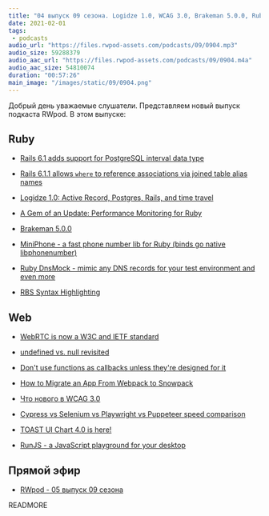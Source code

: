 ```yaml
---
title: "04 выпуск 09 сезона. Logidze 1.0, WCAG 3.0, Brakeman 5.0.0, Ruby DnsMock, RBS Syntax Highlighting, RunJS и прочее"
date: 2021-02-01
tags:
 - podcasts
audio_url: "https://files.rwpod-assets.com/podcasts/09/0904.mp3"
audio_size: 59288379
audio_aac_url: "https://files.rwpod-assets.com/podcasts/09/0904.m4a"
audio_aac_size: 54810074
duration: "00:57:26"
main_image: "/images/static/09/0904.png"
---
```


Добрый день уважаемые слушатели. Представляем новый выпуск подкаста RWpod. В этом выпуске:

## Ruby

 - [Rails 6.1 adds support for PostgreSQL interval data type](https://bigbinary.com/blog/rails-6-1-adds-postgresql-interval-data-type)
 - [Rails 6.1.1 allows `where` to reference associations via joined table alias names](https://blog.saeloun.com/2021/01/25/rails-6-allow-where-clause-reference-association-by-alias-name)
 - [Logidze 1.0: Active Record, Postgres, Rails, and time travel](https://evilmartians.com/chronicles/logidze-1-0-active-record-postgresql-rails-and-time-travel)
 - [A Gem of an Update: Performance Monitoring for Ruby](https://blog.sentry.io/2021/01/20/a-gem-of-an-update-performance-monitoring-for-ruby)


 - [Brakeman 5.0.0](https://github.com/presidentbeef/brakeman/releases/tag/v5.0.0)
 - [MiniPhone - a fast phone number lib for Ruby (binds go native libphonenumber)](https://github.com/ianks/mini_phone)
 - [Ruby DnsMock - mimic any DNS records for your test environment and even more](https://github.com/mocktools/ruby-dns-mock)
 - [RBS Syntax Highlighting](https://marketplace.visualstudio.com/items?itemName=GracefulPotato.rbs-syntax)

## Web

 - [WebRTC is now a W3C and IETF standard](https://web.dev/webrtc-standard-announcement/)
 - [undefined vs. null revisited](https://2ality.com/2021/01/undefined-null-revisited.html)
 - [Don't use functions as callbacks unless they're designed for it](https://jakearchibald.com/2021/function-callback-risks/)
 - [How to Migrate an App From Webpack to Snowpack](https://primalskill.blog/how-to-migrate-an-app-from-webpack-to-snowpack)


 - [Что но­во­го в WCAG 3.0](https://web-standards.ru/articles/wcag3-changes/)
 - [Cypress vs Selenium vs Playwright vs Puppeteer speed comparison](https://blog.checklyhq.com/cypress-vs-selenium-vs-playwright-vs-puppeteer-speed-comparison/)
 - [TOAST UI Chart 4.0 is here!](https://ui.toast.com/weekly-pick/en_20210126)
 - [RunJS - a JavaScript playground for your desktop](https://runjs.app/)

## Прямой эфир

 - [RWpod - 05 выпуск 09 сезона](https://www.youtube.com/watch?v=2GiJdmjXfpk)

READMORE
